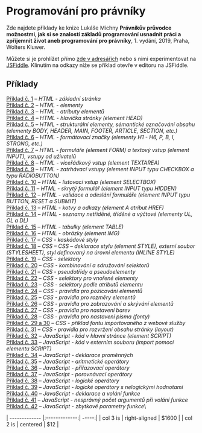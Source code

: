 # Programování pro právníky
Zde najdete příklady ke knize Lukáše Michny __Právníkův průvodce možnostmi, jak si se znalostí základů programování usnadnit práci a zpříjemnit život aneb programování pro právníky__, 1. vydání, 2019, Praha, Wolters Kluwer.

Můžete si je prohlížet přímo [zde v adresářích](/priklady/) nebo s nimi experimentovat na [JSFiddle](https://jsfiddle.net/). Klinutím na odkazy níže se příklad otevře v editoru na JSFiddle.

## Příklady
[Příklad č. 1](https://jsfiddle.net/gh/get/library/pure/mobeetle/programovani_pro_pravniky_2019/tree/master/priklady/priklad_01/) – 
_HTML - základní stránka_\
[Příklad č. 2](https://jsfiddle.net/gh/get/library/pure/mobeetle/programovani_pro_pravniky_2019/tree/master/priklady/priklad_02/) – 
_HTML - elementy_\
[Příklad č. 3](https://jsfiddle.net/gh/get/library/pure/mobeetle/programovani_pro_pravniky_2019/tree/master/priklady/priklad_03/) – 
_HTML - atributy elementů_\
[Příklad č. 4](https://jsfiddle.net/gh/get/library/pure/mobeetle/programovani_pro_pravniky_2019/tree/master/priklady/priklad_04/) – 
_HTML - hlavička stránky (element HEAD)_\
[Příklad č. 5](https://jsfiddle.net/gh/get/library/pure/mobeetle/programovani_pro_pravniky_2019/tree/master/priklady/priklad_05/) – 
_HTML - strukturální elementy, sémantické označování obsahu (elementy BODY, HEADER, MAIN, FOOTER, ARTICLE, SECTION, etc.)_\
[Příklad č. 6](https://jsfiddle.net/gh/get/library/pure/mobeetle/programovani_pro_pravniky_2019/tree/master/priklady/priklad_06/) – 
_HTML - formátovací značky (elementy H1 - H6, P, B, I, STRONG, etc.)_\
[Příklad č. 7](https://jsfiddle.net/gh/get/library/pure/mobeetle/programovani_pro_pravniky_2019/tree/master/priklady/priklad_07/) – 
_HTML - formuláře (element FORM) a textový vstup (element INPUT), vstupy od uživatelů_\
[Příklad č. 8](https://jsfiddle.net/gh/get/library/pure/mobeetle/programovani_pro_pravniky_2019/tree/master/priklady/priklad_08/) – 
_HTML - víceřádkový vstup (element TEXTAREA)_\
[Příklad č. 9](https://jsfiddle.net/gh/get/library/pure/mobeetle/programovani_pro_pravniky_2019/tree/master/priklady/priklad_09/) – 
_HTML - zatrhávací vstupy (element INPUT typu CHECKBOX a typu RADIOBUTTON)_\
[Příklad č. 10](https://jsfiddle.net/gh/get/library/pure/mobeetle/programovani_pro_pravniky_2019/tree/master/priklady/priklad_10/) – 
_HTML - listovací vstup (element SELECTBOX)_\
[Příklad č. 11](https://jsfiddle.net/gh/get/library/pure/mobeetle/programovani_pro_pravniky_2019/tree/master/priklady/priklad_11/) – 
_HTML - skrytý formulář (element INPUT typu HIDDEN)_\
[Příklad č. 12](https://jsfiddle.net/gh/get/library/pure/mobeetle/programovani_pro_pravniky_2019/tree/master/priklady/priklad_12/) – 
_HTML - validace a odeslání formuláře (element INPUT typu BUTTON, RESET a SUBMIT)_\
[Příklad č. 13](https://jsfiddle.net/gh/get/library/pure/mobeetle/programovani_pro_pravniky_2019/tree/master/priklady/priklad_13/) – 
_HTML - kotvy a odkazy (element A atribut HREF)_\
[Příklad č. 14](https://jsfiddle.net/gh/get/library/pure/mobeetle/programovani_pro_pravniky_2019/tree/master/priklady/priklad_14/) – 
_HTML - seznamy netříděné, tříděné a výčtové (elementy UL, OL a DL)_\
[Příklad č. 15](https://jsfiddle.net/gh/get/library/pure/mobeetle/programovani_pro_pravniky_2019/tree/master/priklady/priklad_15/) – 
_HTML - tabulky (element TABLE)_\
[Příklad č. 16](https://jsfiddle.net/gh/get/library/pure/mobeetle/programovani_pro_pravniky_2019/tree/master/priklady/priklad_16/) – 
_HTML - obrázky (element IMG)_\
[Příklad č. 17](https://jsfiddle.net/gh/get/library/pure/mobeetle/programovani_pro_pravniky_2019/tree/master/priklady/priklad_17/) – 
_CSS - kaskádové styly_\
[Příklad č. 18](https://jsfiddle.net/gh/get/library/pure/mobeetle/programovani_pro_pravniky_2019/tree/master/priklady/priklad_18/) – 
_CSS – CSS – deklarace stylu (element STYLE), externí soubor (STYLESHEET), styl definovaný na úrovni elementu (INLINE STYLE)_\
[Příklad č. 19](https://jsfiddle.net/gh/get/library/pure/mobeetle/programovani_pro_pravniky_2019/tree/master/priklady/priklad_19/) – 
_CSS - selektory_\
[Příklad č. 20](https://jsfiddle.net/gh/get/library/pure/mobeetle/programovani_pro_pravniky_2019/tree/master/priklady/priklad_20/) – 
_CSS - kombinování a sdružování selektorů_\
[Příklad č. 21](https://jsfiddle.net/gh/get/library/pure/mobeetle/programovani_pro_pravniky_2019/tree/master/priklady/priklad_21/) – 
_CSS - pseudotřídy a pseudoelementy_\
[Příklad č. 22](https://jsfiddle.net/gh/get/library/pure/mobeetle/programovani_pro_pravniky_2019/tree/master/priklady/priklad_22/) – 
_CSS - selektory pro vnořené elementy_\
[Příklad č. 23](https://jsfiddle.net/gh/get/library/pure/mobeetle/programovani_pro_pravniky_2019/tree/master/priklady/priklad_23/) – 
_CSS - selektory podle atributů elementu_\
[Příklad č. 24](https://jsfiddle.net/gh/get/library/pure/mobeetle/programovani_pro_pravniky_2019/tree/master/priklady/priklad_24/) – 
_CSS - pravidla pro pozicování elementů_\
[Příklad č. 25](https://jsfiddle.net/gh/get/library/pure/mobeetle/programovani_pro_pravniky_2019/tree/master/priklady/priklad_25/) – 
_CSS - pravidla pro rozměry elementů_\
[Příklad č. 26](https://jsfiddle.net/gh/get/library/pure/mobeetle/programovani_pro_pravniky_2019/tree/master/priklady/priklad_26/) – 
_CSS - pravidla pro zobrazování a skrývání elementů_\
[Příklad č. 27](https://jsfiddle.net/gh/get/library/pure/mobeetle/programovani_pro_pravniky_2019/tree/master/priklady/priklad_27/) – 
_CSS - pravidla pro nastavení barev_\
[Příklad č. 28](https://jsfiddle.net/gh/get/library/pure/mobeetle/programovani_pro_pravniky_2019/tree/master/priklady/priklad_28/) – 
_CSS - pravidla pro nastavení písma (fonty)_\
[Příklad č. 29 a 30](https://jsfiddle.net/gh/get/library/pure/mobeetle/programovani_pro_pravniky_2019/tree/master/priklady/priklad_29_30/) – 
_CSS - příklad fontu importovaného z webové služby_\
[Příklad č. 31](https://jsfiddle.net/gh/get/library/pure/mobeetle/programovani_pro_pravniky_2019/tree/master/priklady/priklad_31/) – 
_CSS - pravidla pro rozvržení obsahu stránky (layout)_\
[Příklad č. 32](https://jsfiddle.net/gh/get/library/pure/mobeetle/programovani_pro_pravniky_2019/tree/master/priklady/priklad_32/) – 
_JavaScript - kód v hlavní stránce (element SCRIPT)_\
[Příklad č. 33](https://jsfiddle.net/gh/get/library/pure/mobeetle/programovani_pro_pravniky_2019/tree/master/priklady/priklad_33/) – 
_JavaScript - kód v externím souboru (import pomocí elementu SCRIPT)_\
[Příklad č. 34](https://jsfiddle.net/gh/get/library/pure/mobeetle/programovani_pro_pravniky_2019/tree/master/priklady/priklad_34/) – 
_JavaScript - deklarace proměnných_\
[Příklad č. 35](https://jsfiddle.net/gh/get/library/pure/mobeetle/programovani_pro_pravniky_2019/tree/master/priklady/priklad_35/) – 
_JavaScript - aritmetické operátory_\
[Příklad č. 36](https://jsfiddle.net/gh/get/library/pure/mobeetle/programovani_pro_pravniky_2019/tree/master/priklady/priklad_36/) – 
_JavaScript - přiřazovací operátory_\
[Příklad č. 37](https://jsfiddle.net/gh/get/library/pure/mobeetle/programovani_pro_pravniky_2019/tree/master/priklady/priklad_37/) – 
_JavaScript - porovnávací operátory_\
[Příklad č. 38](https://jsfiddle.net/gh/get/library/pure/mobeetle/programovani_pro_pravniky_2019/tree/master/priklady/priklad_38/) – 
_JavaScript - logické operátory_\
[Příklad č. 39](https://jsfiddle.net/gh/get/library/pure/mobeetle/programovani_pro_pravniky_2019/tree/master/priklady/priklad_39/) – 
_JavaScript - logické operátory s nelogickými hodnotami_\
[Příklad č. 40](https://jsfiddle.net/gh/get/library/pure/mobeetle/programovani_pro_pravniky_2019/tree/master/priklady/priklad_40/) – 
_JavaScript - deklarace a volání funkce_\
[Příklad č. 41](https://jsfiddle.net/gh/get/library/pure/mobeetle/programovani_pro_pravniky_2019/tree/master/priklady/priklad_41/) – 
_JavaScript - nesprávný počet argumentů při volání funkce_\
[Příklad č. 42](https://jsfiddle.net/gh/get/library/pure/mobeetle/programovani_pro_pravniky_2019/tree/master/priklady/priklad_42/) – 
_JavaScript - zbytkové parametry funkce_\


| ------------- |:-------------:| -----:|
| col 3 is      | right-aligned | $1600 |
| col 2 is      | centered      |   $12 |